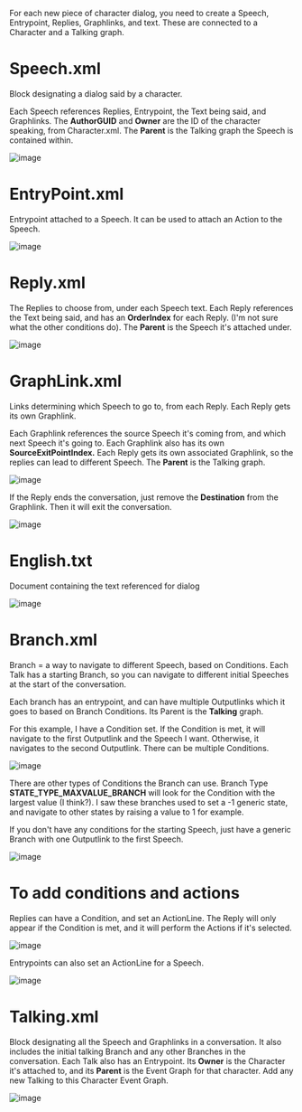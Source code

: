 For each new piece of character dialog, you need to create a Speech, Entrypoint, Replies, Graphlinks, and text. These are connected to a Character and a Talking graph.

# Speech.xml
Block designating a dialog said by a character.

Each Speech references Replies, Entrypoint, the Text being said, and Graphlinks. The **AuthorGUID** and **Owner** are the ID of the character speaking, from Character.xml. The **Parent** is the Talking graph the Speech is contained within.

![image](https://github.com/user-attachments/assets/c99812af-a277-4e2e-bca3-63811e58d539)

# EntryPoint.xml
Entrypoint attached to a Speech. It can be used to attach an Action to the Speech.

![image](https://github.com/user-attachments/assets/edd4c9e7-b04d-4e92-b2ae-e804238e4ac5)


# Reply.xml
The Replies to choose from, under each Speech text. Each Reply references the Text being said, and has an **OrderIndex** for each Reply. (I'm not sure what the other conditions do). The **Parent** is the Speech it's attached under.

![image](https://github.com/user-attachments/assets/4974fa9f-ced9-4be6-8ddc-bde41ae269e4)


# GraphLink.xml
Links determining which Speech to go to, from each Reply. Each Reply gets its own Graphlink.

Each Graphlink references the source Speech it's coming from, and which next Speech it's going to. Each Graphlink also has its own **SourceExitPointIndex.** Each Reply gets its own associated Graphlink, so the replies can lead to different Speech. The **Parent** is the Talking graph.

![image](https://github.com/user-attachments/assets/9d945887-1d14-4620-94ca-f310c1fd245d)

If the Reply ends the conversation, just remove the **Destination** from the Graphlink. Then it will exit the conversation.

![image](https://github.com/user-attachments/assets/9331cbaf-6580-4380-aba8-717099964084)



# English.txt
Document containing the text referenced for dialog

![image](https://github.com/user-attachments/assets/f4dba858-56ab-4399-906b-fd873136dcdd)


# Branch.xml
Branch = a way to navigate to different Speech, based on Conditions. Each Talk has a starting Branch, so you can navigate to different initial Speeches at the start of the conversation.

Each branch has an entrypoint, and can have multiple Outputlinks which it goes to based on Branch Conditions. Its Parent is the **Talking** graph.

For this example, I have a Condition set. If the Condition is met, it will navigate to the first Outputlink and the Speech I want. Otherwise, it navigates to the second Outputlink. There can be multiple Conditions.

![image](https://github.com/user-attachments/assets/9c3127ff-81d4-4375-9f8a-09c0aa9e4092)

There are other types of Conditions the Branch can use. Branch Type **STATE_TYPE_MAXVALUE_BRANCH** will look for the Condition with the largest value (I think?). I saw these branches used to set a -1 generic state, and navigate to other states by raising a value to 1 for example.

If you don't have any conditions for the starting Speech, just have a generic Branch with one Outputlink to the first Speech.

![image](https://github.com/user-attachments/assets/be49b138-f7d1-4995-aaac-c54fd60808e9)

# To add conditions and actions
Replies can have a Condition, and set an ActionLine. The Reply will only appear if the Condition is met, and it will perform the Actions if it's selected.

![image](https://github.com/user-attachments/assets/aa6b5582-0aa3-4791-9010-40fbe17af214)

Entrypoints can also set an ActionLine for a Speech.

![image](https://github.com/user-attachments/assets/9923e3d0-929a-4976-b85a-2105f7ed67ca)


# Talking.xml

Block designating all the Speech and Graphlinks in a conversation. It also includes the initial talking Branch and any other Branches in the conversation. Each Talk also has an Entrypoint. Its **Owner** is the Character it's attached to, and its **Parent** is the Event Graph for that character. Add any new Talking to this Character Event Graph.

![image](https://github.com/user-attachments/assets/c92fa664-9bfe-485c-b9be-d2dacd6b4995)

